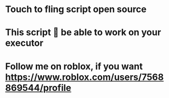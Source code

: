 # Touch to fling script open source
# This script 💯 be able to work on your executor
# Follow me on roblox, if you want https://www.roblox.com/users/7568869544/profile
